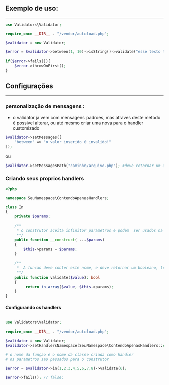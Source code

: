 

## Exemplo de uso:
---
```php
use Validators\Validator;

require_once __DIR__ . "/vendor/autoload.php";

$validator = new Validator;

$error = $validator->between(1, 10)->isString()->validate("esse texto tem mais de 10 caracteres");

if($error->fails()){
    $error->throwOnFirst();
}

```

## Configurações
---
### personalização de mensagens :
 - o validator ja vem com mensagens padroes, mas atraves deste metodo é possivel alterar, ou até mesmo criar uma nova para o handler customizado

```php
$validator->setMessages([
    "between" => "o valor inserido é invalido!"
]);

```

ou

```php
$validator->setMessagesPath("caminho/arquivo.php"); #deve retornar um array de mensagens 

```



### Criando seus proprios handlers

```php
<?php

namespace SeuNamespace\ContendoApenasHandlers;

class In
{
    private $params;

    /**
     * o construtor aceita infinitor parametros e podem  ser usados na validaçao
     **/
    public function __construct( ...$params)
    {
        $this->params = $params;
    }
    
    /**
     *  A funcao deve conter este nome, e deve retornar um booleano, true caso validaçao passe ou false caso falhe 
     **/
    public function validate($value): bool
    {
         return in_array($value, $this->params);
    }
}

```

#### Configurando os handlers


```php

use Validators\Validator;

require_once __DIR__ . "/vendor/autoload.php";

$validator = new Validator;
$validator->setHandlersNamespace(SeuNamespace\ContendoApenasHandlers::class)

# o nome da funçao é o nome da classe criada como handler
# os parametros sao passados para o construtor

$error = $validator->in(1,2,3,4,5,6,7,8)->validate(6);

$error->fails(); // false;



```